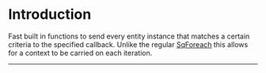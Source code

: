 # Introduction

Fast built in functions to send every entity instance that matches a certain criteria to the specified callback. Unlike the regular [SqForeach](Table.SqForeach) this allows for a context to be carried on each iteration.

----
